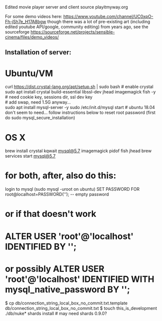 Edited movie player server and client source playitmyway.org 

For some demo videos here: https://www.youtube.com/channel/UC0xpO-Fh-jSh7e_H17A8bgw
though there was a lot of pre-existing art (including edited youtube API/google, community editing) from years ago, see the sourceforge https://sourceforge.net/projects/sensible-cinema/files/demo_videos/

## Installation of server:

# Ubuntu/VM

 curl https://dist.crystal-lang.org/apt/setup.sh | sudo bash # enable crystal  
 sudo apt install crystal build-essential libssl-dev jhead imagemagick fish -y # need cookie key, sessions dir, ssl dev key  
 \# add swap, need 1.5G anyway...  
 sudo apt install mysql-server -y 
 sudo /etc/init.d/mysql start  # ubuntu 18.04 don't seem to need...
 follow instructions below to reset root password (first do sudo mysql_secure_installation)

# OS X

brew install crystal kqwait mysql@5.7 imagemagick pidof fish jhead
brew services start mysql@5.7  

# for both, after, also do this:

login to mysql (sudo mysql -uroot on ubuntu)
SET PASSWORD FOR root@localhost=PASSWORD(''); -- empty password
# or if that doesn't work 
# ALTER USER 'root'@'localhost' IDENTIFIED BY ''; 
# or possibly ALTER USER 'root'@'localhost' IDENTIFIED WITH mysql_native_password BY ''; 
$ cp db/connection_string_local_box_no_commit.txt.template db/connection_string_local_box_no_commit.txt
$ touch this_is_development 
./db/nuke* 
shards install # may need shards 0.9.0?
